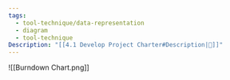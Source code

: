 ```yaml
---
tags:
  - tool-technique/data-representation
  - diagram
  - tool-technique
Description: "[[4.1 Develop Project Charter#Description|📝]]"
---
```

![[Burndown Chart.png]]